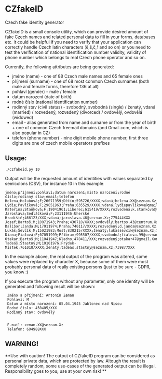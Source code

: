# CZfakeID
Czech fake identity generator

CZfakeID is a small console utility, which can provide desired amount of fake Czech names and related personal data to fill in your forms, databases etc.
It could be helpful if you need to verify that your application can correctly handle Czech latin characters (ě,š,č,ř and so on) or you need to test
the verification of national identification number validity, validity of phone number which belongs to real Czech phone operator and so on.

Currently, the following attributes are being generated:
* jméno (name) - one of 88 Czech male names and 65 female ones
* příjmení (surname) - one of 68 most common Czech surnames (both male and female forms, therefore 136 at all)
* pohlaví (gender) - male / female
* datum narození (date of birth)
* rodné číslo (national identification number)
* rodinný stav (civil status) - svobodný, svobodná (single) / ženatý, vdaná (married) / rozvedený, rozvedený (divorced) / ovdovělý, ovdovělá (widowed)
* email - alias generated from name and surname or from the year of birth + one of common Czech freemail domains (and Gmail.com, which is also popular in CZ)
* telefon (phone number) - nine digit mobile phone number, first three digits are one of czech mobile operators prefixes

## Usage:

```
./czfakeid.py 10
```

Output will be the requested amount of identities with values separated by semicolons (CSV), for instance 10 in this example:
```
jméno;příjmení;pohlaví;datum narození;místo narození;rodné číslo;rodinný stav;email;telefon
Helena;Holubová;F;26071959;Děčín;595726/XXXX;vdaná;helena.XX@seznam.Xz;733936XXX
Lýdie;Pavlíková;F;29051963;Praha;635529/XXXX;vdaná;lydiepavlikova@gmail.Xom;727640XXX
Kateřina;Staňková;F;19041961;Liberec;615419/XXXX;rozvedená;k.stankova@volny.Xz;733273XXX
Jaroslava;Sedláčková;F;23111946;Uherské Hradiště;466123/XXX;vdaná;jaroslava.46@seznam.Xz;775444XXX
Jozef;Bartoš;M;10071943;Praha;430710/XXXX;ovdovělý;bartos.43@centrum.Xz;729684XXX
Dalibor;Janda;M;17011974;Praha;740117/XXXX;rozvedený;d.janda@seznam.Xz;778830XXX
Lukáš;Ševčík;M;15021983;Most;830215/XXXX;ženatý;lukassevcik@seznam.Xz;772618XXX
Diana;Fialová;F;07051999;Příbram;995507/XXXX;svobodná;fialova.99@seznam.Xz;702393XXX
Otakar;Bartoš;M;11041947;Kladno;470411/XXX;rozvedený;otakar47@gmail.Xom;772042XXX
Tadeáš;Šťastný;M;10101976;Frýdek-Místek;761010/XXXX;ženatý;tadeas.stastny@seznam.Xz;739877XXX

```

In the example above, the real output of the program was altered, some values were replaced by character X,
because some of them were most probably personal data of really existing persons (just to be sure - GDPR, you know :)

If you execute the program without any parameter, only one identity will be generated and following result will be shown:

```
 Jméno a příjmení: Antonín Zeman
 Pohlaví: M
 Datum a místo narození: 05.04.1945 Jablonec nad Nisou
 Rodné číslo: 450405/XXX
 Rodinný stav: ovdovělý


 E-mail: zeman.XX@seznam.Xz
 Telefon: 604988XXX

```

## WARNING! 
**Use with caution! The output of CZfakeID program can be considered as personal private data, which are protected by law.
Altough the result is completely random, some use-cases of the generated output can be illegal.
Responsibility goes to you, use at your own risk! **



